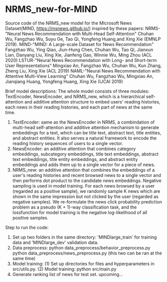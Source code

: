 # NRMS_new-for-MIND

Source code of the NRMS_new model for the MIcrosoft News Dataset(MIND, https://msnews.github.io/) inspired by these papers:
 NRMS-"Neural News Recommendation with Multi-Head Self-Attention" Chuhan Wu, Fangzhao Wu, Suyu Ge, Tao Qi, Yongfeng Huang,and Xing Xie (EMNLP 2019). 
 MIND-"MIND: A Large-scale Dataset for News Recommendation" Fangzhao Wu, Ying Qiao, Jiun-Hung Chen, Chuhan Wu, Tao Qi, Jianxun Lian, Danyang Liu, Xing Xie, Jianfeng Gao, Winnie Wu, Ming Zhou (ACL 2020)
 LSTUR-"Neural News Recommendation with Long- and Short-term User Representations" Mingxiao An, Fangzhao Wu, Chuhan Wu, Kun Zhang, Zheng Liu, Xing Xie (ACL 2019)
 NAML-"Neural News Recommendation with Attentive Multi-View Learning" Chuhan Wu, Fangzhao Wu, Mingxiao An, Jianqiang Huang, Yongfeng Huang, Xing Xie (IJCAI 2019)

Brief model descriptions:
The whole model consists of three modules: TextEncoder, NewsEncoder, and NRMS_new, which is a hierarchical self-attention and additive attention structure to embed users' reading histories, each news in their reading histories, and each part of news at the same time. 
1. TextEncoder: same as the NewsEncoder in NRMS, a combindation of multi-head self-attention and additive attention mechanism to generate embeddings for a text, which can be title text, abstract text, title entities, and abstract entities. It also serves a natural framework to encode the reading history sequences of users to a single vector.
2. NewsEncoder: an additive attention that combines category embeddings, subcategory embeddings, title text embeddings, abstract text embeddings, title entity embeddings, and abstract entity embeddings and adds them up to a single vector for a piece of news.
3. NRMS_new: an additive attention that combines the embeddings of a user's reading histories and recent browsed news to a single vector and then performs dot product to the candidate news embeddings. Negative sampling is used in  model training. For each news browsed by a user (regarded as a positive sample), we randomly sample K news which are shown in the same impression but not clicked by the user (regarded as negative samples). We re-formulate the news click probability prediction problem as a pseudo (K + 1)-way classification task, and the lossfunction for model training is the negative log-likelihood of all positive samples.

Step to run the code:
1. Set up two folders in the same directory: 'MINDlarge_train' for training data and 'MINDlarge_dev' validation data.
2. Data preprocess:
	python data_preprocess/behavior_preprocess.py
	python data_preprocess/news_preprocess.py
	(this two can be ran at the same time)
3. Model training:
	(1) Set up directories for files and hyperparameters in src/utils.py.
	(2) Model training: python src/main.py
3. Generate ranking list of news for test set.
	upcoming... 

